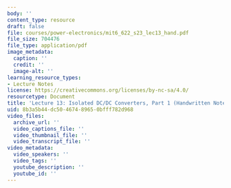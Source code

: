 ```yaml
---
body: ''
content_type: resource
draft: false
file: courses/power-electronics/mit6_622_s23_lec13_hand.pdf
file_size: 704476
file_type: application/pdf
image_metadata:
  caption: ''
  credit: ''
  image-alt: ''
learning_resource_types:
- Lecture Notes
license: https://creativecommons.org/licenses/by-nc-sa/4.0/
resourcetype: Document
title: 'Lecture 13: Isolated DC/DC Converters, Part 1 (Handwritten Notes)'
uid: 8b3a5b44-dc50-4674-8965-0bfff782d968
video_files:
  archive_url: ''
  video_captions_file: ''
  video_thumbnail_file: ''
  video_transcript_file: ''
video_metadata:
  video_speakers: ''
  video_tags: ''
  youtube_description: ''
  youtube_id: ''
---
```

